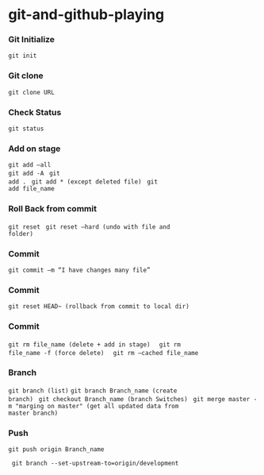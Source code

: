 # git-and-github-playing
### Git Initialize
<code>git init</code>

### Git clone
<code>git clone URL </code>

### Check Status
<code>git status </code>

### Add on stage
<code>git add –all </code> <br>
<code>git add -A </code>
<code>git add . </code>
<code>git add * (except deleted file) </code>
<code>git add file_name </code>

### Roll Back from commit
<code>git reset </code>
<code>git reset –hard (undo with file and folder)
 </code>

### Commit
<code>git commit –m “I have changes many file” </code>

### Commit
<code>git reset HEAD~ (rollback from commit to local dir) </code>

### Commit
<code>git rm file_name (delete + add in stage) </code>
<code> git rm file_name -f (force delete) </code>
<code> git rm –cached file_name </code>

### Branch
<code>git branch (list)</code>
<code>git branch Branch_name (create branch) </code>
<code>git checkout Branch_name (branch Switches) </code>
<code>git merge master -m "marging on master" (get all updated data from master branch) </code>

### Push
<code>git push origin Branch_name</code>

<code> git branch --set-upstream-to=origin/development</code>
